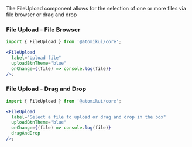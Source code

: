The FileUpload component allows for the selection of one or more files via file browser or drag and drop

### File Upload - File Browser

```jsx
import { FileUpload } from '@atomikui/core';

<FileUpload
  label="Upload file"
  uploadBtnTheme="blue"
  onChange={(file) => console.log(file)}
/>;
```

### File Upload - Drag and Drop

```jsx
import { FileUpload } from '@atomikui/core';

<FileUpload
  label="Select a file to upload or drag and drop in the box"
  uploadBtnTheme="blue"
  onChange={(file) => console.log(file)}
  dragAndDrop
/>;
```
